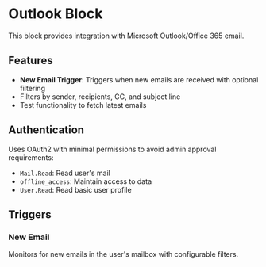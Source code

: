 # Outlook Block

This block provides integration with Microsoft Outlook/Office 365 email.

## Features

- **New Email Trigger**: Triggers when new emails are received with optional filtering
- Filters by sender, recipients, CC, and subject line
- Test functionality to fetch latest emails

## Authentication

Uses OAuth2 with minimal permissions to avoid admin approval requirements:

- `Mail.Read`: Read user's mail
- `offline_access`: Maintain access to data
- `User.Read`: Read basic user profile

## Triggers

### New Email

Monitors for new emails in the user's mailbox with configurable filters.
